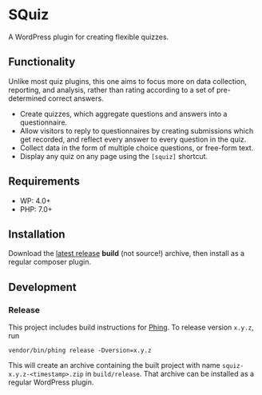 # SQuiz
A WordPress plugin for creating flexible quizzes.

## Functionality
Unlike most quiz plugins, this one aims to focus more on data collection,
reporting, and analysis, rather than rating according to a set of pre-determined
correct answers.

- Create quizzes, which aggregate questions and answers into a questionnaire.
- Allow visitors to reply to questionnaires by creating submissions which get recorded, and reflect every answer to every question in the quiz.
- Collect data in the form of multiple choice questions, or free-form text.
- Display any quiz on any page using the `[squiz]` shortcut.

## Requirements
- WP: 4.0+
- PHP: 7.0+

## Installation
Download the [latest release][latest-release] **build** (not source!) archive, then
install as a regular composer plugin.

## Development
### Release
This project includes build instructions for [Phing][]. To release version `x.y.z`, run

```
vendor/bin/phing release -Dversion=x.y.z
```

This will create an archive containing the built project with name `squiz-x.y.z-<timestamp>.zip`
in `build/release`. That archive can be installed as a regular WordPress plugin.

[Phing]: https://www.phing.info/
[latest-release]: https://github.com/XedinUnknown/squiz/releases/latest
